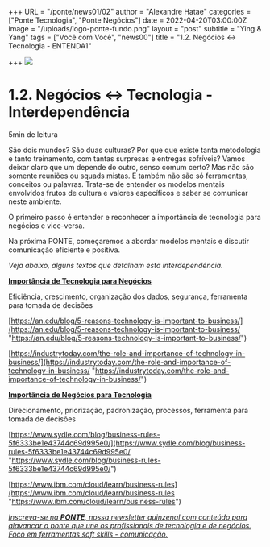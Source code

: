 +++
URL = "/ponte/news01/02"
author = "Alexandre Hatae"
categories = ["Ponte Tecnologia", "Ponte Negócios"]
date = 2022-04-20T03:00:00Z
image = "/uploads/logo-ponte-fundo.png"
layout = "post"
subtitle = "Ying & Yang"
tags = ["Você com Você", "news00"]
title = "1.2. Negócios <-> Tecnologia - ENTENDA1"

+++
![](/uploads/logo-com-texto.png)

# **1.2. Negócios <-> Tecnologia - Interdependência**

5min de leitura

São dois mundos? São duas culturas? Por que que existe tanta metodologia e tanto treinamento, com tantas surpresas e entregas sofríveis? Vamos deixar claro que um depende do outro, senso comum certo? Mas não são somente reuniões ou squads mistas. E também não são só ferramentas, conceitos ou palavras. Trata-se de entender os modelos mentais envolvidos frutos de cultura e valores específicos e saber se comunicar neste ambiente.

O primeiro passo é entender e reconhecer a importância de tecnologia para negócios e vice-versa.

Na próxima PONTE, começaremos a abordar modelos mentais e discutir comunicação eficiente e positiva.

_Veja abaixo, alguns textos que detalham esta interdependência._

[**Importância de Tecnologia para Negócios**](https://industrytoday.com/the-role-and-importance-of-technology-in-business/?utm_campaign=PONTE%20entre%20pessoas%20via%20comunica%C3%A7%C3%A3o&utm_medium=email&utm_source=Revue%20newsletter)

Eficiência, crescimento, organização dos dados, segurança, ferramenta para tomada de decisões

[https://an.edu/blog/5-reasons-technology-is-important-to-business/](https://an.edu/blog/5-reasons-technology-is-important-to-business/ "https://an.edu/blog/5-reasons-technology-is-important-to-business/")

[https://industrytoday.com/the-role-and-importance-of-technology-in-business/](https://industrytoday.com/the-role-and-importance-of-technology-in-business/ "https://industrytoday.com/the-role-and-importance-of-technology-in-business/")

[**Importância de Negócios para Tecnologia**](https://www.ibm.com/cloud/learn/business-rules?utm_campaign=PONTE%20entre%20pessoas%20via%20comunica%C3%A7%C3%A3o&utm_medium=email&utm_source=Revue%20newsletter)

Direcionamento, priorização, padronização, processos, ferramenta para tomada de decisões

[https://www.sydle.com/blog/business-rules-5f6333be1e43744c69d995e0/](https://www.sydle.com/blog/business-rules-5f6333be1e43744c69d995e0/ "https://www.sydle.com/blog/business-rules-5f6333be1e43744c69d995e0/")

[https://www.ibm.com/cloud/learn/business-rules](https://www.ibm.com/cloud/learn/business-rules "https://www.ibm.com/cloud/learn/business-rules")

[_Inscreva-se na_ **_PONTE_**_, nossa newsletter quinzenal com conteúdo para alavancar a ponte que une os profissionais de tecnologia e de negócios. Foco em ferramentas soft skills - comunicação._](https://www.getrevue.co/profile/porquesim-org "Inscreva-se na PONTE")